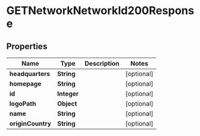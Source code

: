 

# GETNetworkNetworkId200Response


## Properties

| Name | Type | Description | Notes |
|------------ | ------------- | ------------- | -------------|
|**headquarters** | **String** |  |  [optional] |
|**homepage** | **String** |  |  [optional] |
|**id** | **Integer** |  |  [optional] |
|**logoPath** | **Object** |  |  [optional] |
|**name** | **String** |  |  [optional] |
|**originCountry** | **String** |  |  [optional] |



